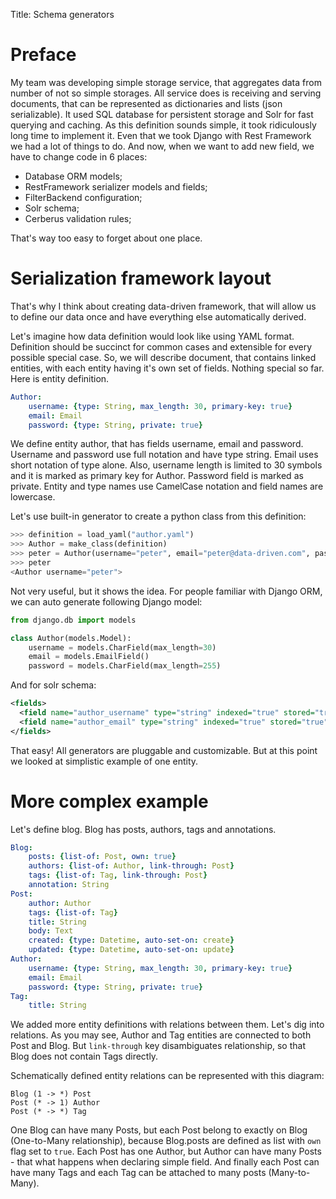Title: Schema generators

# Preface

My team was developing simple storage service, that aggregates data from number of not so simple storages.
All service does is receiving and serving documents, that can be represented as dictionaries and lists (json serializable). It used SQL database for persistent storage and Solr for fast querying and caching.
As this definition sounds simple, it took ridiculously long time to implement it.
Even that we took Django with Rest Framework we had a lot of things to do.
And now, when we want to add new field, we have to change code in 6 places:

  * Database ORM models;
  * RestFramework serializer models and fields;
  * FilterBackend configuration;
  * Solr schema;
  * Cerberus validation rules;

That's way too easy to forget about one place.

# Serialization framework layout

That's why I think about creating data-driven framework, that will allow us to define our data once
and have everything else automatically derived.

Let's imagine how data definition would look like using YAML format.
Definition should be succinct for common cases and extensible for every possible special case. 
So, we will describe document, that contains linked entities, with each entity having it's own set of fields.
Nothing special so far. Here is entity definition.

```yaml
Author:
    username: {type: String, max_length: 30, primary-key: true}
    email: Email
    password: {type: String, private: true}
```

We define entity author, that has fields username, email and password.
Username and password use full notation and have type string.
Email uses short notation of type alone.
Also, username length is limited to 30 symbols and it is marked as primary key for Author.
Password field is marked as private.
Entity and type names use CamelCase notation and field names are lowercase.

Let's use built-in generator to create a python class from this definition:

```py
>>> definition = load_yaml("author.yaml")
>>> Author = make_class(definition)
>>> peter = Author(username="peter", email="peter@data-driven.com", password="secret")
>>> peter
<Author username="peter">
```

Not very useful, but it shows the idea. For people familiar with Django ORM,
we can auto generate following Django model:

```py
from django.db import models

class Author(models.Model):
    username = models.CharField(max_length=30)
    email = models.EmailField()
    password = models.CharField(max_length=255)
```

And for solr schema:

```xml
<fields>
  <field name="author_username" type="string" indexed="true" stored="true" required="true" />
  <field name="author_email" type="string" indexed="true" stored="true" required="true" />
</fields>
```

That easy! All generators are pluggable and customizable.
But at this point we looked at simplistic example of one entity.

# More complex example

Let's define blog. Blog has posts, authors, tags and annotations.

```yaml
Blog:
    posts: {list-of: Post, own: true}
    authors: {list-of: Author, link-through: Post}
    tags: {list-of: Tag, link-through: Post}
    annotation: String
Post:
    author: Author
    tags: {list-of: Tag}
    title: String
    body: Text
    created: {type: Datetime, auto-set-on: create}
    updated: {type: Datetime, auto-set-on: update}
Author:
    username: {type: String, max_length: 30, primary-key: true}
    email: Email
    password: {type: String, private: true}
Tag:
    title: String
```

We added more entity definitions with relations between them.
Let's dig into relations.
As you may see, Author and Tag entities are connected to both Post and Blog.
But `link-through` key disambiguates relationship, so that Blog does not contain Tags directly.

Schematically defined entity relations can be represented with this diagram:

```
Blog (1 -> *) Post
Post (* -> 1) Author
Post (* -> *) Tag
```

One Blog can have many Posts, but each Post belong to exactly on Blog (One-to-Many relationship),
because Blog.posts are defined as list with `own` flag set to `true`.
Each Post has one Author, but Author can have many Posts - that what happens when declaring simple field.
And finally each Post can have many Tags and each Tag can be attached to many posts (Many-to-Many).
